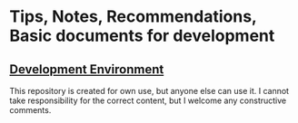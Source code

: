 # Tips, Notes, Recommendations, Basic documents for development

## [Development Environment](dev-enviroment/README.md)

This repository is created for own use, but anyone else can use it.
I cannot take responsibility for the correct content, but I welcome any constructive comments.
